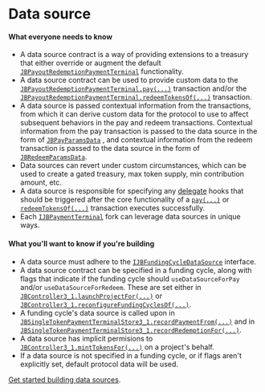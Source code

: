# Data source

#### What everyone needs to know

* A data source contract is a way of providing extensions to a treasury that either override or augment the default [`JBPayoutRedemptionPaymentTerminal`](/dev/api/contracts/or-payment-terminals/or-abstract/jbpayoutredemptionpaymentterminal/README.md) functionality.
* A data source contract can be used to provide custom data to the [`JBPayoutRedemptionPaymentTerminal.pay(...)`](/dev/api/contracts/or-payment-terminals/or-abstract/jbpayoutredemptionpaymentterminal/write/pay.md) transaction and/or the [`JBPayoutRedemptionPaymentTerminal.redeemTokensOf(...)`](/dev/api/contracts/or-payment-terminals/or-abstract/jbpayoutredemptionpaymentterminal/write/redeemtokensof.md) transaction.
* A data source is passed contextual information from the transactions, from which it can derive custom data for the protocol to use to affect subsequent behaviors in the pay and redeem transactions. Contextual information from the pay transaction is passed to the data source in the form of [`JBPayParamsData`](/dev/api/data-structures/jbpayparamsdata.md) , and contextual information from the redeem transaction is passed to the data source in the form of [`JBRedeemParamsData`](/dev/api/data-structures/jbredeemparamsdata.md).
* Data sources can revert under custom circumstances, which can be used to create a gated treasury, max token supply, min contribution amount, etc.
* A data source is responsible for specifying any [delegate](delegate.md) hooks that should be triggered after the core functionality of a [`pay(...)`](/dev/api/contracts/or-payment-terminals/or-abstract/jbpayoutredemptionpaymentterminal/write/pay.md) or [`redeemTokensOf(...)`](/dev/api/contracts/or-payment-terminals/or-abstract/jbpayoutredemptionpaymentterminal/write/redeemtokensof.md) transaction executes successfully.
* Each [`IJBPaymentTerminal`](/dev/api/interfaces/ijbpaymentterminal.md) fork can leverage data sources in unique ways.

#### What you'll want to know if you're building

* A data source must adhere to the [`IJBFundingCycleDataSource`](/dev/api/interfaces/ijbfundingcycledatasource.md) interface.
* A data source contract can be specified in a funding cycle, along with flags that indicate if the funding cycle should `useDataSourceForPay` and/or `useDataSourceForRedeem`. These are set either in [`JBController3_1.launchProjectFor(...)`](/dev/api/contracts/or-controllers/jbcontroller3_1/#launchprojectfor) or [`JBController3_1.reconfigureFundingCyclesOf(...)`](/dev/api/contracts/or-controllers/jbcontroller3_1/#reconfigurefundingcyclesof).
* A funding cycle's data source is called upon in [`JBSingleTokenPaymentTerminalStore3_1.recordPaymentFrom(...)`](/dev/api/contracts/jbsingletokenpaymentterminalstore3_1/#recordpaymentfrom) and in [`JBSingleTokenPaymentTerminalStore3_1.recordRedemptionFor(...)`](/dev/api/contracts/jbsingletokenpaymentterminalstore3_1/#recordredemptionfor).
* A data source has implicit permisions to [`JBController3_1.mintTokensFor(...)`](/dev/api/contracts/or-controllers/jbcontroller3_1/#minttokensof) on a project's behalf. 
* If a data source is not specified in a funding cycle, or if flags aren't explicitly set, default protocol data will be used.

[Get started building data sources](/dev/build/treasury-extensions/data-source.md).
